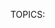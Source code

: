 TOPICS: <dialog>
        <dialog> open attribute

# HTML 对话框元素 `<dialog>`

**HTML `<dialog>`元素** 表示一个**对话框**，例如:*确定框*或*窗口*。

## 技术摘要

|  |  |
| :-- | :-- |
| **内容分类** | *流式内容*、*区块根*。|
| **允许的内容** | *流式内容* |
| **标签遗漏** | 没有，开始标签和结束标签都是必需的。 |
| **允许的父元素** | 任何接受 *流式内容* 的元素。 |
| **允许的 ARIA 角色** | **`alertdialog`** |
| **DOM 接口** | **`HTMLDialogElement`** |

## 属性

此元素包括[全局属性](/zh-hans/webfrontend/HTML_Global_Attributes)。*`tabindex`* 属性**不能**在 `<dialog>` 元素上使用。

| 属性 | 描述 |
| :-- | :-- |
| **`open`** | 指示对话框是**活动的**并且**可以交互**。如果未设置该属性，则不应向用户显示该对话框。|

## 使用说明

- 通过使用在 *[`<form>`](/zh-hans/webfrontend/<form>)* 元素上使用属性 *`method="dialog"`* ，可以将表单集成到对话框中。
提交此类表单后，对话框将关闭，其**`returnValue`** 属性设置为所使用的表单的 *`submit`* 按钮的值。
- 他的`::backdrop` CSS伪元素可用于在`<dialog>`元素后面设置样式，例如在模式对话框处于活动状态时使无法访问的内容变暗。 仅当对话框元素通过`HTMLDialogElement.showModal()`显示时才绘制背景。

## 简单的例子

```html
<dialog open>
  <p>Greetings, one and all!</p>
</dialog>
```

## 进阶范例

当单击“更新详细信息”按钮时，此示例将打开一个包含表单的弹出对话框。

```html
<!-- Simple pop-up dialog box containing a form -->
<dialog id="favDialog">
  <form method="dialog">
    <p><label>Favorite animal:
      <select>
        <option></option>
        <option>Brine shrimp</option>
        <option>Red panda</option>
        <option>Spider monkey</option>
      </select>
    </label></p>
    <menu>
      <button value="cancel">Cancel</button>
      <button id="confirmBtn" value="default">Confirm</button>
    </menu>
  </form>
</dialog>

<button onclick="updateDetails()">Update details</button>
<output aria-live="polite"></output>
```

```javascript
(function() {
  var favDialog = document.getElementById('favDialog');
  var outputBox = document.getElementsByTagName('output')0];
  var selectEl = document.getElementsByTagName('select')0];
  var confirmBtn = document.getElementById('confirmBtn');

  // “Update details” button opens the <dialog> modally
  function updateDetails() {
    if (typeof favDialog.showModal === "function") {
      favDialog.showModal();
    } else {
      alert("The dialog API is not supported by this browser");
    }
  }

  // "Favorite animal" input sets the value of the submit button
  selectEl.addEventListener('change', function onSelect(e) {
    confirmBtn.value = selectEl.value;
  });
  // "Confirm" button of form triggers "close" on dialog because of method="dialog"]
  favDialog.addEventListener('close', function onClose() {
    outputBox.value = favDialog.returnValue + " button clicked - " + (new Date()).toString();
  });
})();
```

## 浏览器兼容性

| - | 谷歌 | 火狐 | Safari |
| :--- | :--- | :--- | :--- |
| `<dialog>` | 支持 | 支持 | 支持 |
